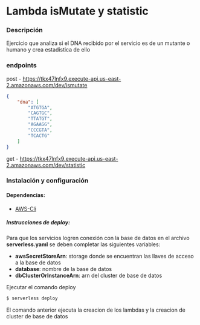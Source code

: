 # Lambda isMutate y statistic  #

### Descripción ###

Ejercicio que analiza si el DNA recibido por el servicio es de un mutante o humano y crea estadistica de ello

### endpoints

post - https://tkx47lnfx9.execute-api.us-east-2.amazonaws.com/dev/ismutate

```json
{
    "dna": [
        "ATGTGA",
        "CAGTGC",
        "TTATGT",
        "AGAAGG",
        "CCCGTA",
        "TCACTG"
    ]
}

```

get - https://tkx47lnfx9.execute-api.us-east-2.amazonaws.com/dev/statistic

### Instalación y configuración ###

#### Dependencias: 
* [AWS-Cli](https://docs.aws.amazon.com/cli/latest/userguide/cli-chap-install.html)

##### Instrucciones de deploy:

Para que los servicios logren conexión con la base de datos en el archivo **serverless.yaml** se deben completar las siguientes variables:
* **awsSecretStoreArn**: storage donde se encuentran las llaves de acceso a la base de datos
* **database**: nombre de la base de datos
* **dbClusterOrInstanceArn**: arn del cluster de base de datos


Ejecutar el comando deploy
```sh
$ serverless deploy

```
El comando anterior ejecuta la creacion de los lambdas y la creacion de cluster de base de datos


